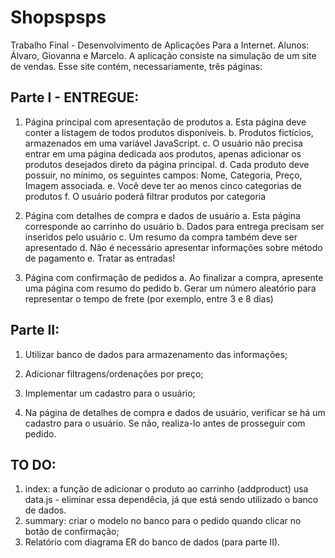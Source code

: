# Shopspsps
Trabalho Final - Desenvolvimento de Aplicações Para a Internet.
Alunos: Álvaro, Giovanna e Marcelo.
A aplicação consiste na simulação de um site de vendas. Esse site contém, necessariamente, três páginas:

## Parte I - ENTREGUE:
1. Página principal com apresentação de produtos
  a. Esta página deve conter a listagem de todos produtos disponíveis.
  b. Produtos fictícios, armazenados em uma variável JavaScript.
  c. O usuário não precisa entrar em uma página dedicada aos produtos, apenas adicionar os produtos desejados direto da página principal.
  d. Cada produto deve possuir, no mínimo, os seguintes campos: Nome, Categoria, Preço, Imagem associada.
  e. Você deve ter ao menos cinco categorias de produtos
  f. O usuário poderá filtrar produtos por categoria

2. Página com detalhes de compra e dados de usuário
  a. Esta página corresponde ao carrinho do usuário
  b. Dados para entrega precisam ser inseridos pelo usuário
  c. Um resumo da compra também deve ser apresentado
  d. Não é necessário apresentar informações sobre método de pagamento
  e. Tratar as entradas!

3. Página com confirmação de pedidos
  a. Ao finalizar a compra, apresente uma página com resumo do pedido
  b. Gerar um número aleatório para representar o tempo de frete (por exemplo, entre 3 e 8 dias)

## Parte II:
1. Utilizar banco de dados para armazenamento das informações;

2. Adicionar filtragens/ordenações por preço;

3. Implementar um cadastro para o usuário;
4. Na página de detalhes de compra e dados de usuário, verificar se há um cadastro para o usuário. Se não, realiza-lo antes de prosseguir com pedido.


## TO DO:
1. index: a função de adicionar o produto ao carrinho (addproduct) usa data.js - eliminar essa dependêcia, já que está sendo utilizado o banco de dados.
2. summary: criar o modelo no banco para o pedido quando clicar no botão de confirmação;
3. Relatório com diagrama ER do banco de dados (para parte II).